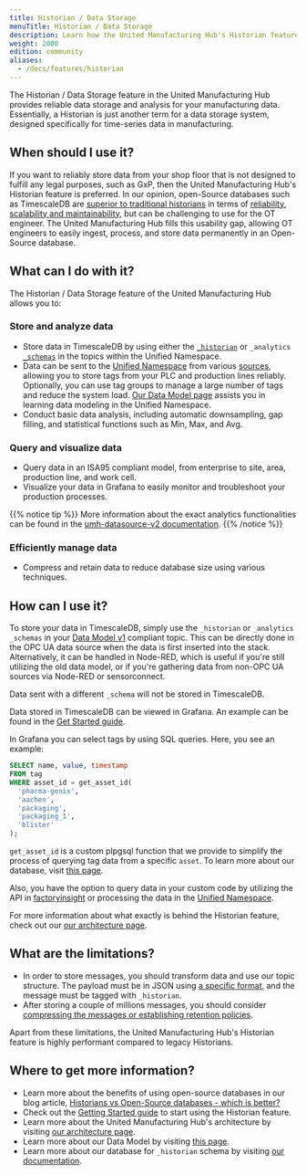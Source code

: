 ```yaml
---
title: Historian / Data Storage
menuTitle: Historian / Data Storage
description: Learn how the United Manufacturing Hub's Historian feature provides reliable data storage and analysis for your manufacturing data.
weight: 2000
edition: community
aliases:
  - /docs/features/historian
---
```


The Historian / Data Storage feature in the United Manufacturing Hub provides
reliable data storage and analysis for your manufacturing data. Essentially, a
Historian is just another term for a data storage system, designed specifically
for time-series data in manufacturing.

## When should I use it?

If you want to reliably store data from your shop floor that is not designed to
fulfill any legal purposes, such as GxP, then the United Manufacturing Hub's
Historian feature is preferred. In our opinion, open-Source databases such as TimescaleDB are
[superior to traditional historians](https://learn.umh.app/blog/historians-vs-open-source-databases-which-is-better/)
in terms of [reliability, scalability and maintainability](https://learn.umh.app/blog/comparing-mqtt-brokers-for-the-industrial-iot/#three-main-requirements-for-your-it-ot-architecture),
but can be challenging to use for the OT engineer. The United Manufacturing Hub
fills this usability gap, allowing OT engineers to easily ingest, process, and
store data permanently in an Open-Source database.

## What can I do with it?

The Historian / Data Storage feature of the United Manufacturing Hub allows you
to:

### Store and analyze data

- Store data in TimescaleDB by using either the
  [`_historian`](https://umh.docs.umh.app/docs/datamodel/messages/_historian/)
  or `_analytics` [`_schemas`](https://umh.docs.umh.app/docs/datamodel/messages/#_schema)
  in the topics within the Unified Namespace.
- Data can be sent to the [Unified Namespace](/docs/features/datainfrastructure/unified-namespace/)
  from various [sources](https://umh.docs.umh.app/docs/features/connectivity/),
  allowing you to store tags from your PLC and production lines reliably.
  Optionally, you can use tag groups to manage a large number of
  tags and reduce the system load.
  [Our Data Model page](https://1313-unitedmanuf-umhdocsumha-x5cxrqwuhgf.ws-eu107.gitpod.io/docs/datamodel/)
  assists you in learning data modeling in the Unified Namespace.
- Conduct basic data analysis, including automatic downsampling, gap filling,
  and statistical functions such as Min, Max, and Avg.

### Query and visualize data

- Query data in an ISA95 compliant model,
  from enterprise to site, area, production line, and work cell.
- Visualize your data in Grafana to easily monitor and troubleshoot your
  production processes.

{{% notice tip %}}
More information about the exact analytics functionalities can be found in the
[umh-datasource-v2 documentation](/docs/architecture/data-infrastructure/historian/umh-datasource-v2/).
{{% /notice %}}

### Efficiently manage data

- Compress and retain data to reduce database size using various techniques.

## How can I use it?

To store your data in TimescaleDB, simply use the `_historian` or `_analytics`
`_schemas` in your [Data Model v1](https://umh.docs.umh.app/docs/datamodel/messages/)
compliant topic. This can be directly done in the OPC UA data source
when the data is first inserted into the stack. Alternatively, it can be handled
in Node-RED, which is useful if you're still utilizing the old data model,
or if you're gathering data from non-OPC UA sources via Node-RED or
sensorconnect.

Data sent with a different `_schema` will not be stored in
TimescaleDB.

Data stored in TimescaleDB can be viewed in Grafana. An example can be found in
the [Get Started guide](/docs/getstarted/).

In Grafana you can select tags by using SQL queries. Here, you see an example:

```sql
SELECT name, value, timestamp
FROM tag
WHERE asset_id = get_asset_id(
  'pharma-genix',
  'aachen',
  'packaging',
  'packaging_1',
  'blister'
);
```

`get_asset_id` is a custom plpgsql function that we provide to simplify the
process of querying tag data from a specific `asset`. To learn more about our
database, visit [this page](/docs/datamodel/database/).

Also, you have the option to query data in your custom code by utilizing the
API in [factoryinsight](/docs/reference/microservices/factoryinsight/) or
processing the data in the
[Unified Namespace](/docs/features/datainfrastructure/unified-namespace/).

For more information about what exactly is behind the Historian feature, check
out our [our architecture page](/docs/architecture/).

## What are the limitations?

- In order to store messages, you should transform data and use our topic
  structure. The payload must be in JSON using
  [a specific format](/docs/datamodel/messages/_historian/#message-structure),
and the message must be tagged with `_historian`.
- After storing a couple of millions messages, you should consider
  [compressing the messages or establishing retention policies](/docs/production-guide/administration/reduce-database-size/).

Apart from these limitations, the United Manufacturing Hub's Historian feature
is highly performant compared to legacy Historians.

## Where to get more information?

- Learn more about the benefits of using open-source databases in our blog
article, [Historians vs Open-Source databases - which is better?](https://learn.umh.app/blog/historians-vs-open-source-databases-which-is-better/)
- Check out the [Getting Started guide](/docs/getstarted/) to start using the
Historian feature.
- Learn more about the United Manufacturing Hub's architecture by visiting
[our architecture page](/docs/architecture/).
- Learn more about our Data Model by visiting [this page](/docs/datamodel/).
- Learn more about our database for `_historian` schema by visiting
[our documentation](/docs/datamodel/database/).
